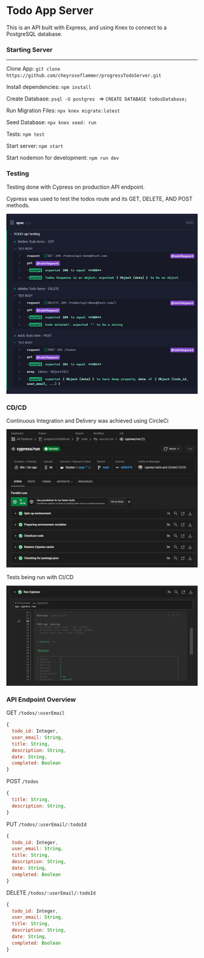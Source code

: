 # Todo App Server

This is an API built with Express, and using Knex to connect to a PostgreSQL database.

### Starting Server

---

Clone App: `git clone https://github.com/cheyroseflammer/progressTodoServer.git`

Install dependencies: `npm install`

Create Database: `psql -U postgres ` => `CREATE DATABASE todosDatabase;`

Run Migration Files: `npx knex migrate:latest`

Seed Database: `npx knex seed: run`

Tests: `npm test`

Start server: `npm start`

Start nodemon for development: `npm run dev`

### Testing

Testing done with Cypress on production API endpoint.

Cypress was used to test the todos route and its GET, DELETE, AND POST methods.

![cypress](assets/cypress.png)

### CD/CD

Continuous Integration and Delivery was achieved using CircleCi

![cicd](assets/cicd.png)

Tests being run with CI/CD

![circleci-cicd](assets/CircleCICypress.png)

### API Endpoint Overview

GET `/todos/:userEmail`

```js
{
  todo_id: Integer,
  user_email: String,
  title: String,
  description: String,
  date: String,
  completed: Boolean
}
```

POST `/todos`

```js
{
  title: String,
  description: String,
}

```

PUT `/todos/:userEmail/:todoId`

```js
{
  todo_id: Integer,
  user_email: String,
  title: String,
  description: String,
  date: String,
  completed: Boolean
}

```

DELETE `/todos/:userEmail/:todoId`

```js
{
  todo_id: Integer,
  user_email: String,
  title: String,
  description: String,
  date: String,
  completed: Boolean
}

```
